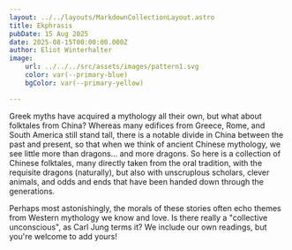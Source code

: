 ```yaml
---
layout: ../../layouts/MarkdownCollectionLayout.astro
title: Ekphrasis
pubDate: 15 Aug 2025
date: 2025-08-15T00:00:00.000Z
author: Eliot Winterhalter
image:
    url: ../../../src/assets/images/pattern1.svg
    color: var(--primary-blue)
    bgColor: var(--primary-yellow)

---
```


Greek myths have acquired a mythology all their own, but what about folktales from China?  Whereas many edifices from Greece, Rome, and South America still stand tall, there is a notable divide in China between the past and present, so that when we think of ancient Chinese mythology, we see little more than dragons... and more dragons. So here is a collection of Chinese folktales, many directly taken from the oral tradition, with the requisite dragons (naturally), but also with unscruplous scholars, clever animals, and odds and ends that have been handed down through the generations.

Perhaps most astonishingly, the morals of these stories often echo themes from Western mythology we know and love. Is there really a "collective unconscious", as Carl Jung terms it? We include our own readings, but you're welcome to add yours!